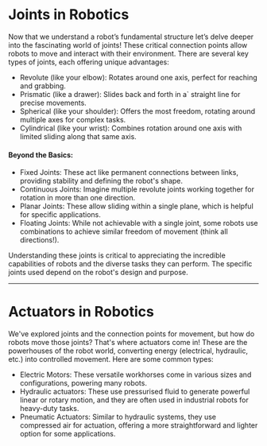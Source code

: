 # Joints in Robotics
Now that we understand a robot’s fundamental structure let’s delve deeper into the fascinating world of joints! These critical connection points allow robots to move and interact with their environment. There are several key types of joints, each offering unique advantages:

* Revolute (like your elbow): Rotates around one axis, perfect for reaching and grabbing.
* Prismatic (like a drawer): Slides back and forth in a` straight line for precise movements.
* Spherical (like your shoulder): Offers the most freedom, rotating around multiple axes for complex tasks.
* Cylindrical (like your wrist): Combines rotation around one axis with limited sliding along that same axis.

#### Beyond the Basics:

* Fixed Joints: These act like permanent connections between links, providing stability and defining the robot's shape.
* Continuous Joints: Imagine multiple revolute joints working together for rotation in more than one direction.
* Planar Joints: These allow sliding within a single plane, which is helpful for specific applications.
* Floating Joints: While not achievable with a single joint, some robots use combinations to achieve similar freedom of movement (think all directions!).

Understanding these joints is critical to appreciating the incredible capabilities of robots and the diverse tasks they can perform. The specific joints used depend on the robot's design and purpose.

*** 
# Actuators in Robotics
We've explored joints and the connection points for movement, but how do robots move those joints? That's where actuators come in! These are the powerhouses of the robot world, converting energy (electrical, hydraulic, etc.) into controlled movement. Here are some common types:
* Electric Motors: These versatile workhorses come in various sizes and configurations, powering many robots.
* Hydraulic actuators: These use pressurised fluid to generate powerful linear or rotary motion, and they are often used in industrial robots for heavy-duty tasks.
* Pneumatic Actuators: Similar to hydraulic systems, they use compressed air for actuation, offering a more straightforward and lighter option for some applications.